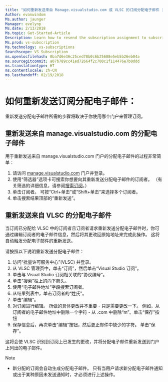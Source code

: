 ```yaml
---
title: "如何重新发送来自 Manage.visualstudio.com 或 VLSC 的订阅分配电子邮件 | Microsoft 文档"
Author: evanwindom
Ms.author: jaunger
Manager: evelynp
Ms.date: 2/13/2018
Ms.topic: Get-Started-Article
Description: Learn how to resend the subscription assignment to subscribers from manage.visualstudio.com or VLSC
Ms.prod: vs-subscription
Ms.technology: vs-subscriptions
Searchscope: VS Subscription
ms.openlocfilehash: 0ba7d6e36c25ced78b0c6b25688e5eb5b26eb04a
ms.sourcegitcommit: a07b789cc41ed72664f2c700c1f114476e7b0ddd
ms.translationtype: HT
ms.contentlocale: zh-CN
ms.lasthandoff: 02/19/2018
---
```

# <a name="how-to-resend-subscription-assignment-emails"></a>如何重新发送订阅分配电子邮件：

重新发送分配电子邮件所需的步骤将取决于你使用哪个门户来管理订阅。 

## <a name="resending-assignment-emails-from-within-managevisualstudiocom"></a>重新发送来自 manage.visualstudio.com 的分配电子邮件

用于重新发送来自 manage.visualstudio.com 门户的分配电子邮件的过程非常简单：

1. 请访问 [manage.visualstudio.com](https://manage.visualstudio.com) 门户并登录。 
2. 使用“筛选器”选项卡可搜索你想要向其重新发送分配电子邮件的订阅者。 （有关筛选的详细信息，请参阅[搜索订阅](/visualstudio/subscriptions/search-license)。）
3. 单击订阅者。  可按“Ctrl+单击”或“Shift+单击”来选择多个订阅者。
4. 单击搜索结果顶部的“重新发送”。  

## <a name="resending-assignment-emails-from-within-vlsc"></a>重新发送来自 VLSC 的分配电子邮件
当订阅已分配给 VLSC 中的订阅者且订阅者请求重新发送分配电子邮件时，你可通过编辑订阅者的电子邮件信息，然后将其更改回原始地址来完成此操作。 这将自动触发分配电子邮件的重新发送。

请按照以下说明重新发送分配电子邮件：


1. 访问“批量许可服务中心”(VLSC) 并登录。
2. 从 VLSC 管理页中，单击“订阅”，然后单击“Visual Studio 订阅”。
3. 单击与 Visual Studio 订阅相关联的“协议编号”。
4. 单击“搜索”栏上的向下箭头。  
5. 使用“电子邮件地址”字段搜索订阅者。
6. 从结果列表中，单击订阅者的“姓氏”。
7. 单击“编辑”。
8. 对订阅进行编辑。 所做的具体更改并不重要 - 只是需要更改一下。  例如，从订阅者的电子邮件地址中删除一个字符 - 从 .com 中删除“m”。单击“保存”按钮
9. 保存信息后，再次单击“编辑”按钮，然后更正邮件中缺少的字符。 单击“保存”。
   
这将会使 VLSC 识别到订阅上已发生的更改，并将分配电子邮件重新发送到门户上列出的电子邮件。 

> [!NOTE]
> - 新分配的订阅会自动生成分配电子邮件。 只有当用户请求新分配电子邮件通知或出于某种原因未发送通知时，才必须进行上述操作。
